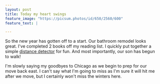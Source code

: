 ```yaml
---
layout: post
title: Today my heart swings
feature_image: "https://picsum.photos/id/650/2560/600"
feature_text: |

---
```


So the new year has gotten off to a start. Our bathroom remodel looks great. I've completed 2 books off my reading list. I quickly put together a simple [distance detector](https://github.com/amcnevin/ultrasonic_distance) for fun. And most importantly, our son has begun to walk!

I'm slowly saying my goodbyes to Chicago as we begin to prep for our move back east. I can't say what I'm going to miss as I'm sure it will hit me after we move, but I certainly won't miss the winters here.
